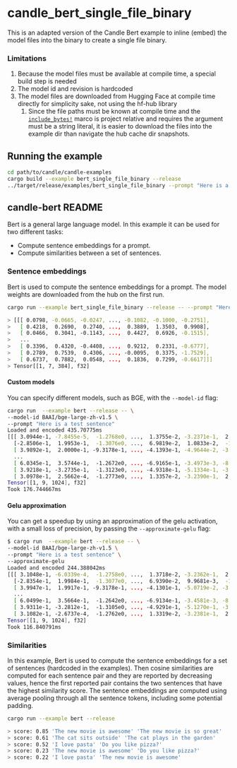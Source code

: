 # candle_bert_single_file_binary

This is an adapted version of the Candle Bert example to inline (embed) the model files into the binary to create a single file binary.

### Limitations

1. Because the model files must be available at compile time, a special build step is needed
2. The model id and revision is hardcoded
3. The model files are downloaded from Hugging Face at compile time directly for simplicity sake, not using the hf-hub library
   1. Since the file paths must be known at compile time and the [`include_bytes!`](https://doc.rust-lang.org/std/macro.include_bytes.html) marco is project relative and requires the argument must be a string literal, it is easier to download the files into the example dir than navigate the hub cache dir snapshots.

## Running the example

```bash
cd path/to/candle/candle-examples
cargo build --example bert_single_file_binary --release
../target/release/examples/bert_single_file_binary --prompt "Here is a test sentence"
```

## candle-bert README

Bert is a general large language model. In this example it can be used for two
different tasks:

- Compute sentence embeddings for a prompt.
- Compute similarities between a set of sentences.

### Sentence embeddings

Bert is used to compute the sentence embeddings for a prompt. The model weights
are downloaded from the hub on the first run.

```bash
cargo run --example bert_single_file_binary --release -- --prompt "Here is a test sentence"

> [[[ 0.0798, -0.0665, -0.0247, ..., -0.1082, -0.1000, -0.2751],
>   [ 0.4218,  0.2690,  0.2740, ...,  0.3889,  1.3503,  0.9908],
>   [ 0.0466,  0.3041, -0.1143, ...,  0.4427,  0.6926, -0.1515],
>   ...
>   [ 0.3396,  0.4320, -0.4408, ...,  0.9212,  0.2331, -0.6777],
>   [ 0.2789,  0.7539,  0.4306, ..., -0.0095,  0.3375, -1.7529],
>   [ 0.6737,  0.7882,  0.0548, ...,  0.1836,  0.7299, -0.6617]]]
> Tensor[[1, 7, 384], f32]
```

#### Custom models

You can specify different models, such as BGE, with the `--model-id` flag:

```bash
cargo run  --example bert --release -- \
--model-id BAAI/bge-large-zh-v1.5 \
--prompt "Here is a test sentence"
Loaded and encoded 435.70775ms
[[[ 3.0944e-1, -7.8455e-5,  -1.2768e0, ...,  1.3755e-2, -3.2371e-1,  2.3819e-1],
  [-2.8506e-1,  1.9953e-1,  -1.3076e0, ...,  6.9819e-2,  1.0833e-2,  -1.1512e0],
  [ 3.9892e-1,  2.0000e-1, -9.3178e-1, ..., -4.1393e-1, -4.9644e-2, -3.3786e-1],
  ...
  [ 6.0345e-1,  3.5744e-1,  -1.2672e0, ..., -6.9165e-1, -3.4973e-3, -8.4214e-1],
  [ 3.9218e-1, -3.2735e-1,  -1.3123e0, ..., -4.9318e-1, -5.1334e-1, -3.6391e-1],
  [ 3.0978e-1,  2.5662e-4,  -1.2773e0, ...,  1.3357e-2, -3.2390e-1,  2.3858e-1]]]
Tensor[[1, 9, 1024], f32]
Took 176.744667ms
```

#### Gelu approximation

You can get a speedup by using an approximation of the gelu activation, with a
small loss of precision, by passing the `--approximate-gelu` flag:

```bash
$ cargo run  --example bert --release -- \
--model-id BAAI/bge-large-zh-v1.5 \
--prompt "Here is a test sentence" \
--approximate-gelu
Loaded and encoded 244.388042ms
[[[ 3.1048e-1, -6.0339e-4,  -1.2758e0, ...,  1.3718e-2, -3.2362e-1,  2.3775e-1],
  [-2.8354e-1,  1.9984e-1,  -1.3077e0, ...,  6.9390e-2,  9.9681e-3,  -1.1531e0],
  [ 3.9947e-1,  1.9917e-1, -9.3178e-1, ..., -4.1301e-1, -5.0719e-2, -3.3955e-1],
  ...
  [ 6.0499e-1,  3.5664e-1,  -1.2642e0, ..., -6.9134e-1, -3.4581e-3, -8.4471e-1],
  [ 3.9311e-1, -3.2812e-1,  -1.3105e0, ..., -4.9291e-1, -5.1270e-1, -3.6543e-1],
  [ 3.1082e-1, -2.6737e-4,  -1.2762e0, ...,  1.3319e-2, -3.2381e-1,  2.3815e-1]]]
Tensor[[1, 9, 1024], f32]
Took 116.840791ms
```

### Similarities

In this example, Bert is used to compute the sentence embeddings for a set of
sentences (hardcoded in the examples). Then cosine similarities are computed for
each sentence pair and they are reported by decreasing values, hence the first
reported pair contains the two sentences that have the highest similarity score.
The sentence embeddings are computed using average pooling through all the
sentence tokens, including some potential padding.

```bash
cargo run --example bert --release

> score: 0.85 'The new movie is awesome' 'The new movie is so great'
> score: 0.61 'The cat sits outside' 'The cat plays in the garden'
> score: 0.52 'I love pasta' 'Do you like pizza?'
> score: 0.23 'The new movie is awesome' 'Do you like pizza?'
> score: 0.22 'I love pasta' 'The new movie is awesome'
```
